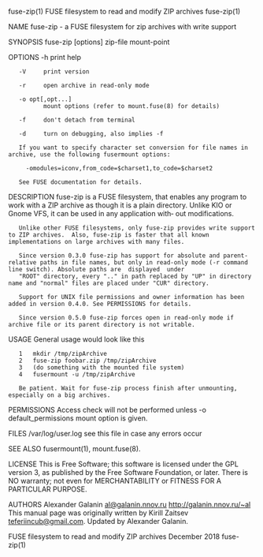 fuse-zip(1)                                                             FUSE filesystem to read and modify ZIP archives                                                             fuse-zip(1)

NAME
       fuse-zip - a FUSE filesystem for zip archives with write support

SYNOPSIS
       fuse-zip [options] zip-file mount-point

OPTIONS
       -h     print help

       -V     print version

       -r     open archive in read-only mode

       -o opt[,opt...]
              mount options (refer to mount.fuse(8) for details)

       -f     don't detach from terminal

       -d     turn on debugging, also implies -f

       If you want to specify character set conversion for file names in archive, use the following fusermount options:

         -omodules=iconv,from_code=$charset1,to_code=$charset2

       See FUSE documentation for details.

DESCRIPTION
       fuse-zip  is a FUSE filesystem, that enables any program to work with a ZIP archive as though it is a plain directory.  Unlike KIO or Gnome VFS, it can be used in any application with‐
       out modifications.

       Unlike other FUSE filesystems, only fuse-zip provides write support to ZIP archives.  Also, fuse-zip is faster that all known implementations on large archives with many files.

       Since version 0.3.0 fuse-zip has support for absolute and parent-relative paths in file names, but only in read-only mode (-r command line switch). Absolute paths are  displayed  under
       "ROOT" directory, every ".." in path replaced by "UP" in directory name and "normal" files are placed under "CUR" directory.

       Support for UNIX file permissions and owner information has been added in version 0.4.0. See PERMISSIONS for details.

       Since version 0.5.0 fuse-zip forces open in read-only mode if archive file or its parent directory is not writable.

USAGE
       General usage would look like this

       1   mkdir /tmp/zipArchive
       2   fuse-zip foobar.zip /tmp/zipArchive
       3   (do something with the mounted file system)
       4   fusermount -u /tmp/zipArchive

       Be patient. Wait for fuse-zip process finish after unmounting, especially on a big archives.

PERMISSIONS
       Access check will not be performed unless -o default_permissions mount option is given.

FILES
       /var/log/user.log
              see this file in case any errors occur

SEE ALSO
       fusermount(1), mount.fuse(8).

LICENSE
       This is Free Software; this software is licensed under the GPL version 3, as published by the Free Software Foundation, or later.  There is NO warranty; not even for MERCHANTABILITY or
       FITNESS FOR A PARTICULAR PURPOSE.

AUTHORS
       Alexander Galanin <al@galanin.nnov.ru> http://galanin.nnov.ru/~al
       This manual page was originally written by Kirill Zaitsev <teferiincub@gmail.com>. Updated by Alexander Galanin.

FUSE filesystem to read and modify ZIP archives                                          December 2018                                                                              fuse-zip(1)
